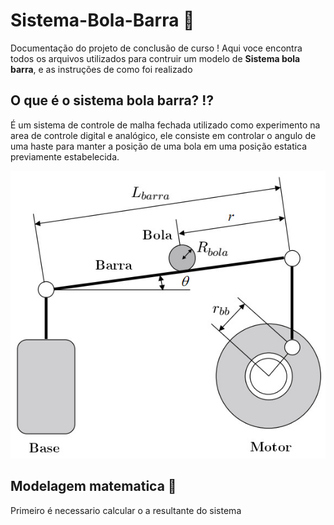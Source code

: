 # Sistema-Bola-Barra 📜
Documentação do projeto de conclusão de curso ! Aqui voce encontra todos os arquivos utilizados para contruir um modelo de **Sistema bola barra**, e as instruções de como foi realizado

## O que é o sistema bola barra? ⁉️

É um sistema de controle de malha fechada utilizado como experimento na area de controle digital e analógico, ele consiste em controlar o angulo de uma haste para manter a posição de uma bola em uma posição estatica previamente estabelecida.

<img src="/static/Esquematico.jpg" alt="Exemplo imagem">

## Modelagem matematica 📶

Primeiro é necessario calcular o a resultante do sistema
